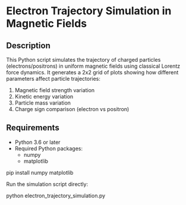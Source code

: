 # Electron Trajectory Simulation in Magnetic Fields

## Description
This Python script simulates the trajectory of charged particles (electrons/positrons) in uniform magnetic fields using classical Lorentz force dynamics. It generates a 2x2 grid of plots showing how different parameters affect particle trajectories:
1. Magnetic field strength variation
2. Kinetic energy variation
3. Particle mass variation
4. Charge sign comparison (electron vs positron)

## Requirements
- Python 3.6 or later
- Required Python packages:
  - numpy
  - matplotlib
  
pip install numpy matplotlib

Run the simulation script directly:

python electron_trajectory_simulation.py
